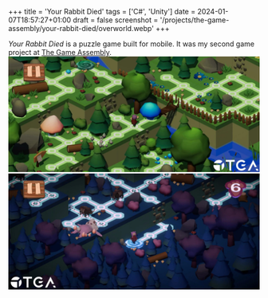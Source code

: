 +++
title = 'Your Rabbit Died'
tags = ['C#', 'Unity']
date = 2024-01-07T18:57:27+01:00
draft = false
screenshot = '/projects/the-game-assembly/your-rabbit-died/overworld.webp'
+++

_Your Rabbit Died_ is a puzzle game built for mobile. It was my second game project at [The Game Assembly](https://thegameassembly.com).
![Screenshot of overworld in Your Rabbit Died.](overworld.webp)
![Screenshot of underworld in Your Rabbit Died.](underworld.webp)